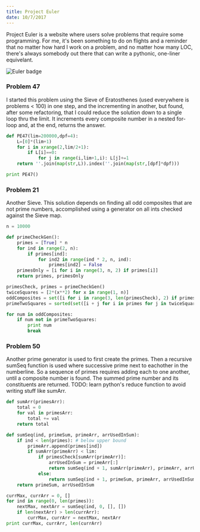 ```yaml
---
title: Project Euler
date: 10/7/2017
---
```

Project Euler is a website where users solve problems
that require some programming. For me, it's been something to
do on flights and a reminder that no matter how hard I work on a problem, and no
matter how many LOC, there's always somebody out there that can write a pythonic,
one-liner equivelant.

![Euler badge](https://projecteuler.net/profile/jtrickster333.png)

### Problem 47

I started this problem using the Sieve of Eratosthenes
(used everywhere is problems < 100) in one step,
and the incrementing in another, but found, after some refactoring,
that I could reduce the solution down to a single loop thru the limit. It increments
every composite number in a nested for-loop and, at the end, returns the
answer.

```python
def PE47(lim=200000,dpf=4):
    L=[0]*(lim+1)
    for i in xrange(2,lim/2+1):
        if L[i]==0:
            for j in range(i,lim+1,i): L[j]+=1
    return ''.join(map(str,L)).index(''.join(map(str,[dpf]*dpf)))

print PE47()
```

### Problem 21

Another Sieve. This solution depends on finding all odd composites that are not
prime numbers, accomplished using a generator on all ints checked against the Sieve map.

```python
n = 10000

def primeCheckGen():
	primes = [True] * n
	for ind in range(2, n):
		if primes[ind]:
			for ind2 in range(ind * 2, n, ind):
				primes[ind2] = False
	primesOnly = [i for i in range(3, n, 2) if primes[i]]
	return primes, primesOnly

primesCheck, primes = primeCheckGen()
twiceSquares = [2*(x**2) for x in range(1, n)]
oddComposites = set([i for i in range(3, len(primesCheck), 2) if primesCheck[i] is False])
primeTwoSquares = sorted(set([i + j for i in primes for j in twiceSquares]))

for num in oddComposites:
	if num not in primeTwoSquares:
		print num
		break
```

### Problem 50

Another prime generator is used to first create the primes. Then a recursive
sumSeq function is used where successive prime next to eachother in the numberline.
So a sequence of primes requires adding each to one another, until a composite number is
found. The summed prime number and its constituents are returned.
TODO: learn python's reduce function to avoid writing stuff like sumArr.

```python
def sumArr(primesArr):
	total = 0
	for val in primesArr:
		total += val
	return total

def sumSeq(ind, primeSum, primeArr, arrUsedInSum):
	if ind < len(primes): # below upper bound
		primeArr.append(primes[ind])
		if sumArr(primeArr) < lim:
			if primesCheck[sumArr(primeArr)]:
				arrUsedInSum = primeArr[:]
				return sumSeq(ind + 1, sumArr(primeArr), primeArr, arrUsedInSum)
			else: 
				return sumSeq(ind + 1, primeSum, primeArr, arrUsedInSum) 
	return primeSum, arrUsedInSum

currMax, currArr = 0, []
for ind in range(0, len(primes)):
	nextMax, nextArr = sumSeq(ind, 0, [], [])
	if len(nextArr) > len(currArr):
		currMax, currArr = nextMax, nextArr
print currMax, currArr, len(currArr)
```